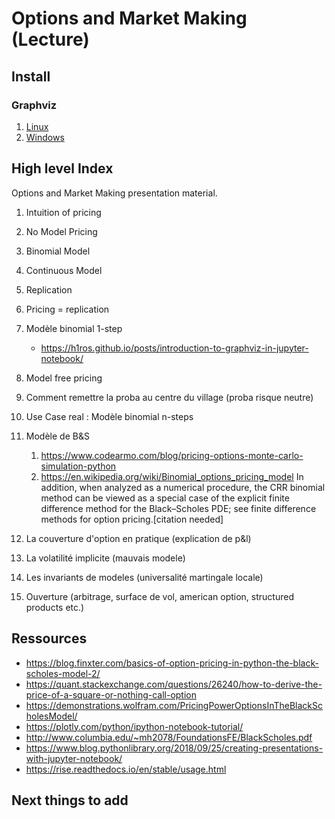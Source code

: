 # Options and Market Making (Lecture)

## Install

### Graphviz

1. [Linux](https://www.graphviz.org/download/#linux)
2. [Windows](https://www.graphviz.org/download/#windows)


## High level Index

Options and Market Making presentation material.

1. Intuition of pricing
2. No Model Pricing
3. Binomial Model
4. Continuous Model
5. Replication



2. Pricing = replication
3. Modèle binomial 1-step
    * https://h1ros.github.io/posts/introduction-to-graphviz-in-jupyter-notebook/
4. Model free pricing
4. Comment remettre la proba au centre du village (proba risque neutre)
4. Use Case real : Modèle binomial n-steps
5. Modèle de B&S
    1. https://www.codearmo.com/blog/pricing-options-monte-carlo-simulation-python
    2. https://en.wikipedia.org/wiki/Binomial_options_pricing_model
        In addition, when analyzed as a numerical procedure, the CRR binomial method can be viewed as a special case of the explicit finite difference method for the Black–Scholes PDE; see finite difference methods for option pricing.[citation needed]
6. La couverture d'option en pratique (explication de p&l)
7. La volatilité implicite (mauvais modele)
8. Les invariants de modeles (universalité martingale locale)
8. Ouverture (arbitrage, surface de vol, american option, structured products etc.)

## Ressources

- https://blog.finxter.com/basics-of-option-pricing-in-python-the-black-scholes-model-2/
- https://quant.stackexchange.com/questions/26240/how-to-derive-the-price-of-a-square-or-nothing-call-option
- https://demonstrations.wolfram.com/PricingPowerOptionsInTheBlackScholesModel/
- https://plotly.com/python/ipython-notebook-tutorial/
- http://www.columbia.edu/~mh2078/FoundationsFE/BlackScholes.pdf
- https://www.blog.pythonlibrary.org/2018/09/25/creating-presentations-with-jupyter-notebook/
- https://rise.readthedocs.io/en/stable/usage.html

## Next things to add
